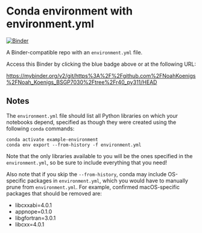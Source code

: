# Conda environment with environment.yml

[![Binder](https://mybinder.org/badge_logo.svg)](https://mybinder.org/v2/git/https%3A%2F%2Fgithub.com%2FNoahKoenigs%2FNoah_Koenigs_BSGP7030%2Ftree%2Fr40_py311/HEAD)


A Binder-compatible repo with an `environment.yml` file.

Access this Binder by clicking the blue badge above or at the following URL:

https://mybinder.org/v2/git/https%3A%2F%2Fgithub.com%2FNoahKoenigs%2FNoah_Koenigs_BSGP7030%2Ftree%2Fr40_py311/HEAD

## Notes
The `environment.yml` file should list all Python libraries on which your notebooks
depend, specified as though they were created using the following `conda` commands:

```
conda activate example-environment
conda env export --from-history -f environment.yml
```

Note that the only libraries available to you will be the ones specified in
the `environment.yml`, so be sure to include everything that you need! 

Also note that if you skip the `--from-history`, conda may include OS-specific
packages in `environment.yml`, which you would have to manually prune from
`environment.yml`.  For example, confirmed macOS-specific packages that should
be removed are:

* libcxxabi=4.0.1
* appnope=0.1.0
* libgfortran=3.0.1
* libcxx=4.0.1
